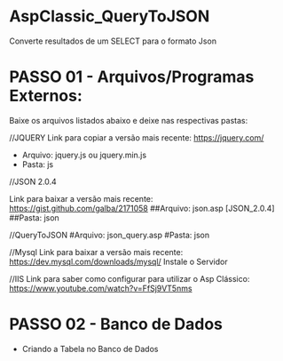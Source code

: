 # AspClassic_QueryToJSON
Converte resultados de um SELECT para o formato Json

# PASSO 01 - Arquivos/Programas Externos:
Baixe os arquivos listados abaixo e deixe nas respectivas pastas:

//JQUERY
Link para copiar a versão mais recente: https://jquery.com/
- Arquivo: jquery.js ou jquery.min.js
- Pasta: js

//JSON 2.0.4

Link para baixar a versão mais recente: https://gist.github.com/galba/2171058
##Arquivo: json.asp [JSON_2.0.4]
##Pasta: json

//QueryToJSON
#Arquivo: json_query.asp
#Pasta: json

//Mysql
Link para baixar a versão mais recente: https://dev.mysql.com/downloads/mysql/
Instale o Servidor

//IIS
Link para saber como configurar para utilizar o Asp Clássico: https://www.youtube.com/watch?v=FfSj9VT5nms

# PASSO 02 - Banco de Dados
- Criando a Tabela no Banco de Dados

